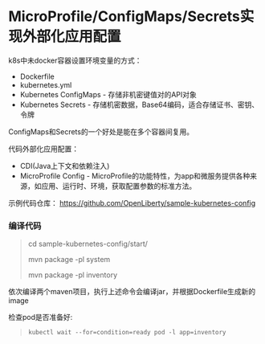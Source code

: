 # MicroProfile/ConfigMaps/Secrets实现外部化应用配置

k8s中未docker容器设置环境变量的方式：
* Dockerfile
* kubernetes.yml
* Kubernetes ConfigMaps - 存储非机密键值对的API对象
* Kubernetes Secrets - 存储机密数据，Base64编码，适合存储证书、密钥、令牌

ConfigMaps和Secrets的一个好处是能在多个容器间复用。

代码外部化应用配置：
* CDI(Java上下文和依赖注入)
* MicroProfile Config - MicroProfile的功能特性，为app和微服务提供各种来源，如应用、运行时、环境，获取配置参数的标准方法。

示例代码仓库：
https://github.com/OpenLiberty/sample-kubernetes-config

### 编译代码
> cd sample-kubernetes-config/start/
>
> mvn package -pl system
>
> mvn package -pl inventory

依次编译两个maven项目，执行上述命令会编译jar，并根据Dockerfile生成新的image

检查pod是否准备好:
> `kubectl wait --for=condition=ready pod -l app=inventory`
